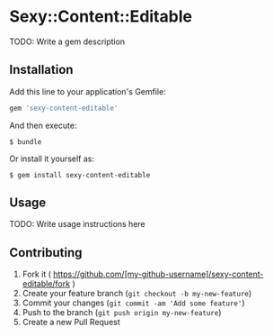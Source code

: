 # Sexy::Content::Editable

TODO: Write a gem description

## Installation

Add this line to your application's Gemfile:

```ruby
gem 'sexy-content-editable'
```

And then execute:

    $ bundle

Or install it yourself as:

    $ gem install sexy-content-editable

## Usage

TODO: Write usage instructions here

## Contributing

1. Fork it ( https://github.com/[my-github-username]/sexy-content-editable/fork )
2. Create your feature branch (`git checkout -b my-new-feature`)
3. Commit your changes (`git commit -am 'Add some feature'`)
4. Push to the branch (`git push origin my-new-feature`)
5. Create a new Pull Request
